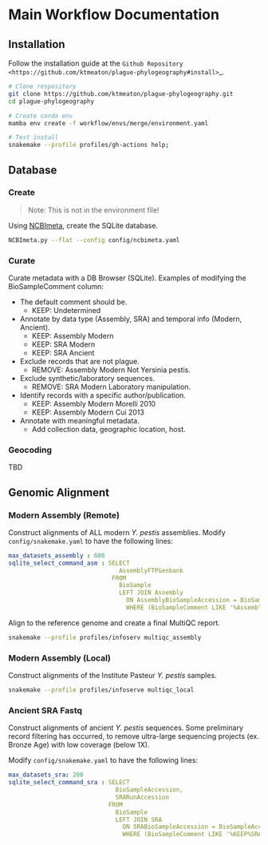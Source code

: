 # Main Workflow Documentation

## Installation

Follow the installation guide at the `Github Repository <https://github.com/ktmeaton/plague-phylogeography#install>`_.

```bash
# Clone respository
git clone https://github.com/ktmeaton/plague-phylogeography.git
cd plague-phylogeography

# Create conda env
mamba env create -f workflow/envs/merge/environment.yaml

# Test install
snakemake --profile profiles/gh-actions help;
```

## Database

### Create

> Note: This is not in the environment file!

Using [NCBImeta](https://github.com/ktmeaton/NCBImeta), create the SQLite database.

```bash
NCBImeta.py --flat --config config/ncbimeta.yaml
```

### Curate

Curate metadata with a DB Browser (SQLite). Examples of modifying the BioSampleComment column:

- The default comment should be.
  - KEEP: Undetermined
- Annotate by data type (Assembly, SRA) and temporal info (Modern, Ancient).
  - KEEP: Assembly Modern
  - KEEP: SRA Modern
  - KEEP: SRA Ancient
- Exclude records that are not plague.
  - REMOVE: Assembly Modern Not Yersinia pestis.
- Exclude synthetic/laboratory sequences.
  - REMOVE: SRA Modern Laboratory manipulation.
- Identify records with a specific author/publication.
  - KEEP: Assembly Modern Morelli 2010
  - KEEP: Assembly Modern Cui 2013
- Annotate with meaningful metadata.
  - Add collection data, geographic location, host.

### Geocoding

TBD

## Genomic Alignment

### Modern Assembly (Remote)

Construct alignments of ALL modern *Y. pestis* assemblies. Modify ```config/snakemake.yaml``` to have the following lines:

```yaml
max_datasets_assembly : 600
sqlite_select_command_asm : SELECT
                               AssemblyFTPGenbank
                             FROM
                               BioSample
                               LEFT JOIN Assembly
                                 ON AssemblyBioSampleAccession = BioSampleAccession
                                 WHERE (BioSampleComment LIKE '%Assembly%Modern%')
```

Align to the reference genome and create a final MultiQC report.

```bash
snakemake --profile profiles/infoserv multiqc_assembly
```

### Modern Assembly (Local)

Construct alignments of the Institute Pasteur *Y. pestis* samples.

```bash
snakemake --profile profiles/infoserve multiqc_local
```

### Ancient SRA Fastq

Construct alignments of ancient *Y. pestis* sequences. Some preliminary record filtering has occurred, to remove ultra-large sequencing projects (ex. Bronze Age) with low coverage (below 1X).

 Modify ```config/snakemake.yaml``` to have the following lines:

```yaml
max_datasets_sra: 200
sqlite_select_command_sra : SELECT
                              BioSampleAccession,
                              SRARunAccession
                            FROM
                              BioSample
                              LEFT JOIN SRA
                                ON SRABioSampleAccession = BioSampleAccession
                                WHERE (BioSampleComment LIKE '%KEEP%SRA%Ancient%')
```


